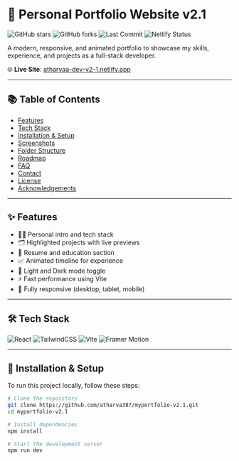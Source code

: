 # 🚀 Personal Portfolio Website v2.1

![GitHub stars](https://img.shields.io/github/stars/atharva387/myportfolio-v2.1?style=social)
![GitHub forks](https://img.shields.io/github/forks/atharva387/myportfolio-v2.1?style=social)
![Last Commit](https://img.shields.io/github/last-commit/atharva387/myportfolio-v2.1)
![Netlify Status](https://api.netlify.com/api/v1/badges/YOUR_NETLIFY_BADGE_ID/deploy-status)

A modern, responsive, and animated portfolio to showcase my skills, experience, and projects as a full-stack developer.

🌐 **Live Site**: [atharvaa-dev-v2-1.netlify.app](https://atharvaa-dev-v2-1.netlify.app/)

---

## 📚 Table of Contents

- [Features](#-features)
- [Tech Stack](#-tech-stack)
- [Installation & Setup](#-installation--setup)
- [Screenshots](#-screenshots)
- [Folder Structure](#-folder-structure)
- [Roadmap](#-roadmap)
- [FAQ](#-faq)
- [Contact](#-contact)
- [License](#-license)
- [Acknowledgements](#-acknowledgements)

---

## ✨ Features

- 🧑‍💻 Personal intro and tech stack
- 🗂️ Highlighted projects with live previews
- 📜 Resume and education section
- 📈 Animated timeline for experience
- 🌙 Light and Dark mode toggle
- ⚡ Fast performance using Vite
- 🧩 Fully responsive (desktop, tablet, mobile)

---

## 🛠️ Tech Stack

![React](https://img.shields.io/badge/React-20232A?style=for-the-badge&logo=react)
![TailwindCSS](https://img.shields.io/badge/TailwindCSS-06B6D4?style=for-the-badge&logo=tailwindcss)
![Vite](https://img.shields.io/badge/Vite-646CFF?style=for-the-badge&logo=vite)
![Framer Motion](https://img.shields.io/badge/Framer--Motion-EF0087?style=for-the-badge&logo=framer)

---

## 🔧 Installation & Setup

To run this project locally, follow these steps:

```bash
# Clone the repository
git clone https://github.com/atharva387/myportfolio-v2.1.git
cd myportfolio-v2.1

# Install dependencies
npm install

# Start the development server
npm run dev
